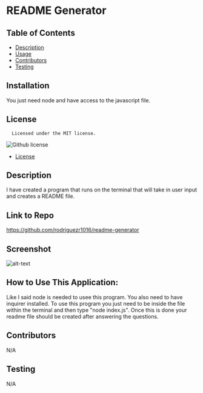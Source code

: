 # README Generator
## Table of Contents
* [Description](#description)
* [Usage](#usage)
* [Contributors](#contributors)
* [Testing](#tests)
## Installation
  You just need node and have access to the javascript file.
  
## License
    
      Licensed under the MIT license.
  ![Github license](https://img.shields.io/badge/license-MIT-blue.svg)
  
 * [License](#license)

  
## Description
  I have created a program that runs on the terminal that will take in user input and creates a README file.
## Link to Repo
  https://github.com/rodriguezr1016/readme-generator
## Screenshot
  ![alt-text]()
## How to Use This Application:
  Like I said node is needed to usee this program. You also need to have inquirer installed. To use this program you just need to be inside the file within the terminal and then type "node index.js". Once this is done your readme file should be created after answering the questions.
## Contributors
  N/A
## Testing
  N/A

